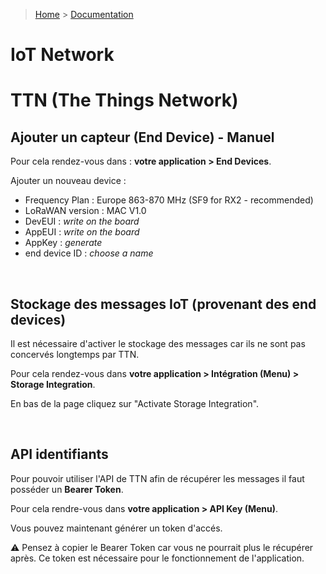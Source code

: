 > [Home](../README.md) > [Documentation](./README.md)

# IoT Network

# TTN (The Things Network)


## Ajouter un capteur (End Device) - Manuel

Pour cela rendez-vous dans : **votre application > End Devices**.

Ajouter un nouveau device :
- Frequency Plan : Europe 863-870 MHz (SF9 for RX2 - recommended)
- LoRaWAN version : MAC V1.0
- DevEUI : *write on the board*
- AppEUI : *write on the board*
- AppKey : *generate*
- end device ID : *choose a name*

</br>

## Stockage des messages IoT (provenant des end devices)
Il est nécessaire d'activer le stockage des messages car ils ne sont pas concervés longtemps par TTN.

Pour cela rendez-vous dans **votre application > Intégration (Menu) > Storage Integration**.

En bas de la page cliquez sur "Activate Storage Integration".

</br>

## API identifiants
Pour pouvoir utiliser l'API de TTN afin de récupérer les messages il faut posséder un **Bearer Token**.

Pour cela rendre-vous dans **votre application > API Key (Menu)**.

Vous pouvez maintenant générer un token d'accés.

:warning: Pensez à copier le Bearer Token car vous ne pourrait plus le récupérer après. Ce token est nécessaire pour le fonctionnement de l'application.
